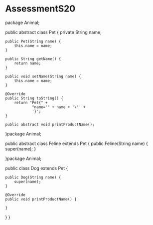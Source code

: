 # AssessmentS20
package Animal;

public abstract class Pet {
    private String name;

    public Pet(String name) {
        this.name = name;
    }

    public String getName() {
        return name;
    }

    public void setName(String name) {
        this.name = name;
    }

    @Override
    public String toString() {
        return "Pet{" +
                "name='" + name + '\'' +
                '}';
    }

    public abstract void printProductName();


}package Animal;

public abstract class Feline extends Pet {
    public Feline(String name) {
        super(name);
    }


}package Animal;

public class Dog extends Pet {


    public Dog(String name) {
        super(name);
    }

    @Override
    public void printProductName() {

    }


}
}
